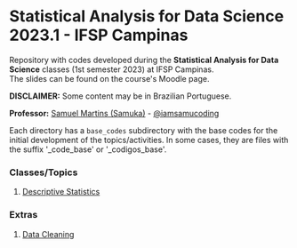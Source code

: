 # Statistical Analysis for Data Science 2023.1 - IFSP Campinas
Repository with codes developed during the **Statistical Analysis for Data Science** classes (1st semester 2023) at IFSP Campinas.<br/>
The slides can be found on the course's Moodle page.

**DISCLAIMER:** Some content may be in Brazilian Portuguese.

**Professor:** [Samuel Martins (Samuka)](https://samucoding.com) - [@iamsamucoding](https://github.com/iamsamucoding)

Each directory has a `base_codes` subdirectory with the base codes for the initial development of the topics/activities. In some cases, they are files with the suffix '_code_base' or '_codigos_base'.


### Classes/Topics
1. [Descriptive Statistics](#)


### Extras
1. [Data Cleaning](./data_cleaning)
